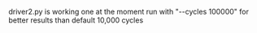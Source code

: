 driver2.py is working one at the moment
run with "--cycles 100000" for better results than default 10,000 cycles

